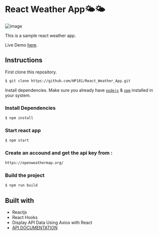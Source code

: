 # React Weather App🌤🌤
![image](https://user-images.githubusercontent.com/79936033/178285555-4e86b26a-6217-408f-a80b-4930af091d4f.png)


This is a sample react weather app.

Live Demo [here](https://react-weather-app-wheat-six.vercel.app/).


## Instructions

First clone this repository.

```bash
$ git clone https://github.com/HP181/React_Weather_App.git
```

Install dependencies. Make sure you already have [`nodejs`](https://nodejs.org/en/) & [`npm`](https://www.npmjs.com/) installed in your system.







### Install Dependencies
```sh
$ npm install 
```

### Start react app
```sh
$ npm start 
```

### Create an accound and get the api key from :
```sh
https://openweathermap.org/
```

### Build the project
```sh
$ npm run build
```

## Built with

- Reactjs
- React Hooks
- Display API Data Using Axios with React
- [API DOCUMENTATION](https://openweathermap.org/api)
